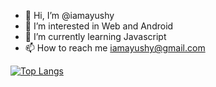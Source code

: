 - 👋 Hi, I’m @iamayushy
- 👀 I’m interested in Web and Android
- 🌱 I’m currently learning Javascript
- 📫 How to reach me iamayushy@gmail.com


[![Top Langs](https://github-readme-stats.vercel.app/api/top-langs/?username=iamayushy&langs_count=8)](https://github.com/iamayushy/github-readme-stats)
<!---
iamayushy/iamayushy is a ✨ special ✨ repository because its `README.md` (this file) appears on your GitHub profile.
You can click the Preview link to take a look at your changes.
--->
